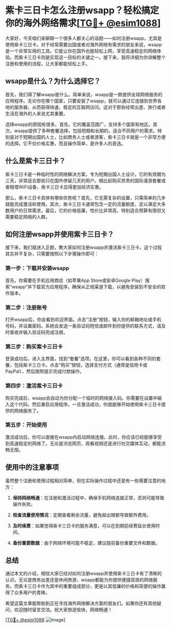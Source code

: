 # 紫卡三日卡怎么注册wsapp？轻松搞定你的海外网络需求[[TG💪+ @esim1088](https://t.me/s/esim1088)]

大家好，今天咱们来聊聊一个很多人都关心的话题——如何注册wsapp，尤其是使用紫卡三日卡。对于经常需要出国或者对海外网络有需求的朋友来说，wsapp是一个非常实用的工具。它能让你在国外也能轻松上网，享受高速稳定的网络体验。而紫卡三日卡则是实现这一目标的关键之一。接下来，我将详细为你讲解整个注册和使用的流程，让大家都能轻松上手。

## wsapp是什么？为什么选择它？

首先，我们得了解wsapp是什么。简单来说，wsapp是一款提供全球网络服务的应用程序。无论你在哪个国家，只要安装了wsapp，就可以通过它连接到世界各地的服务器，从而获得快速、稳定的互联网访问。这对于那些经常出差、旅行或者生活在海外的人来说尤其重要。

选择wsapp的原因有很多。首先，它的覆盖范围广，支持多个国家和地区。其次，wsapp提供了多种套餐选择，包括短期和长期的，适合不同用户的需求。特别是对于短期出国的人士，比如商务人士或者游客，紫卡三日卡就是一个非常方便的选择。它不仅价格实惠，而且操作简单，是许多人的首选。

## 什么是紫卡三日卡？

紫卡三日卡是一种临时性的网络解决方案，专为短期出国人士设计。它的有效期为三天，非常适合那些只在国外停留几天的用户。相比起购买昂贵的国际漫游套餐或者租借WiFi设备，紫卡三日卡显得更加经济实惠。

那么，紫卡三日卡具体有哪些优势呢？首先，它无需复杂的设置，只需简单的几步就能完成激活和使用。其次，紫卡三日卡通常包含一定的流量额度，足以满足大多数用户的日常需求。最后，它的价格低廉，性价比非常高，特别适合预算有限但又需要稳定网络的人群。

## 如何注册wsapp并使用紫卡三日卡？

接下来，我们就进入正题，教大家如何注册wsapp并激活紫卡三日卡。这个过程其实并不复杂，只需要按照以下步骤操作即可：

### 第一步：下载并安装wsapp

首先，你需要在手机应用商店（如苹果App Store或安卓Google Play）搜索“wsapp”并下载官方应用程序。确保从正规渠道下载，以避免安装到不安全的软件版本。

### 第二步：注册账号

打开wsapp后，你会看到欢迎界面。点击“注册”按钮，输入你的邮箱地址或手机号码，并设置密码。系统会发送一条验证码短信或邮件到你提供的联系方式，请及时查收并输入验证码完成注册。

### 第三步：购买紫卡三日卡

登录成功后，进入主界面，找到“套餐”选项。在这里，你可以看到各种不同的套餐，包括紫卡三日卡。点击“购买”按钮，选择支付方式（通常是信用卡或PayPal），然后按照提示完成付款操作。

### 第四步：激活紫卡三日卡

购买完成后，wsapp会自动为你分配一个临时的网络接入码。你需要在设置中输入这个代码，然后重启应用程序。一旦激活成功，你就能够开始使用紫卡三日卡提供的网络服务了。

### 第五步：开始使用

激活成功后，你可以直接在wsapp内启动网络连接。此时，你应该已经能够享受到高速稳定的网络了。无论是浏览网页、观看视频还是进行社交媒体互动，都能流畅无阻。

## 使用中的注意事项

虽然整个注册和使用过程相对简单，但在实际操作过程中还是有一些需要注意的地方：

1. **保持网络畅通**：在注册和激活过程中，确保手机网络连接正常，否则可能导致操作失败。
   
2. **检查流量使用情况**：定期查看剩余流量，避免超出限额导致额外费用。

3. **及时续费**：如果觉得紫卡三日卡的服务满意，可以在到期前续费延长使用时间。

4. **备份重要数据**：由于网络环境可能不稳定，建议提前备份重要文件和数据。

## 总结

通过本文的介绍，相信大家已经对如何注册wsapp并使用紫卡三日卡有了清晰的认识。无论是商务出差还是休闲旅游，wsapp都能为你提供便捷高效的网络服务。而紫卡三日卡作为其中的重要组成部分，更是以其低廉的价格和简便的操作赢得了众多用户的青睐。

希望这篇文章能帮助到正在寻找海外网络解决方案的朋友们。如果你还有其他疑问，欢迎随时留言交流。祝大家旅途愉快，网络畅通！

[[TG💪+ @esim1088](https://t.me/s/esim1088) ![Image](https://i.postimg.cc/4NQfJmqS/Snipaste-2025-05-13-00-14-12.png)]